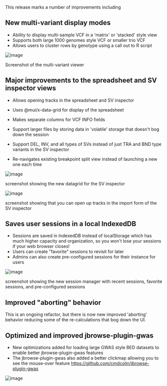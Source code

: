 This release marks a number of improvements including

## New multi-variant display modes

- Ability to display multi-sample VCF in a 'matrix' or 'stacked' style view
- Supports both large 1000 genomes style VCF or smaller trio VCF
- Allows users to cluster rows by genotype using a call out to R script

![image](https://github.com/user-attachments/assets/c1d2f66b-dfd6-446e-af3d-fd66b8750301)

Screenshot of the multi-variant viewer

## Major improvements to the spreadsheet and SV inspector views

- Allows opening tracks in the spreadsheet and SV inspector

- Uses @mui/x-data-grid for display of the spreadsheet
- Makes separate columns for VCF INFO fields
- Support larger files by storing data in 'volatile' storage that doesn't bog
  down the session
- Support DEL, INV, and all types of SVs instead of just TRA and BND type
  variants in the SV inspector
- Re-navigates existing breakpoint split view instead of launching a new one
  each time

![image](https://github.com/user-attachments/assets/4ed49ee9-c844-424a-80fa-953b52d02967)

screenshot showing the new datagrid for the SV inspector

![image](https://github.com/user-attachments/assets/b0862d7c-6571-4940-b9e8-7b848a7bb0d0)

screenshot showing that you can open up tracks in the import form of the SV
inspector

## Saves user sessions in a local IndexedDB

- Sessions are saved in IndexedDB instead of localStorage which has much higher
  capacity and organization, so you won't lose your sessions if your web browser
  closes!
- Users can create "favorite" sessions to revisit for later
- Admins can also create pre-configured sessions for their instance for users

![image](https://github.com/user-attachments/assets/08f05b2a-6426-45b9-96ba-edcc14bb5ae2)

screenshot showing the new session manager with recent sessions, favorite
sessions, and pre-configured sessions

## Improved "aborting" behavior

This is an ongoing refactor, but there is now new improved 'aborting' behavior
reducing some of the re-calculations that bog down the UI.

## Optimized and improved jbrowse-plugin-gwas

- New optimizations added for loading large GWAS style BED datasets to enable
  better jbrowse-plugin-gwas features
- The jbrowse-plugin-gwas also added a better clickmap allowing you to see the
  mouse-over feature https://github.com/cmdcolin/jbrowse-plugin-gwas

![image](https://github.com/user-attachments/assets/03ec2b20-1238-4832-93a0-ea1504a2e562)
